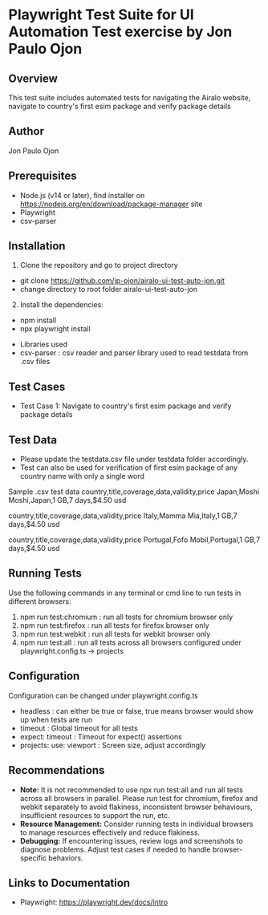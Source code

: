 # Playwright Test Suite for UI Automation Test exercise by Jon Paulo Ojon
## Overview
This test suite includes automated tests for navigating the Airalo website, navigate to country's first esim package and verify package details 

## Author
Jon Paulo Ojon

## Prerequisites
* Node.js (v14 or later), find installer on https://nodejs.org/en/download/package-manager site
* Playwright
* csv-parser

## Installation
1. Clone the repository and go to project directory
- git clone https://github.com/jp-ojon/airalo-ui-test-auto-jon.git
- change directory to root folder airalo-ui-test-auto-jon

2. Install the dependencies:
- npm install 
- npx playwright install
* Libraries used
* csv-parser       : csv reader and parser library used to read testdata from .csv files

## Test Cases
- Test Case 1: Navigate to country's first esim package and verify package details

## Test Data
- Please update the testdata.csv file under testdata folder accordingly. 
- Test can also be used for verification of first esim package of any country name with only a single word

Sample .csv test data
country,title,coverage,data,validity,price
Japan,Moshi Moshi,Japan,1 GB,7 days,$4.50 usd

country,title,coverage,data,validity,price
Italy,Mamma Mia,Italy,1 GB,7 days,$4.50 usd

country,title,coverage,data,validity,price
Portugal,Fofo Mobil,Portugal,1 GB,7 days,$4.50 usd

## Running Tests
Use the following commands in any terminal or cmd line to run tests in different browsers:
1. npm run test:chromium    : run all tests for chromium browser only
2. npm run test:firefox     : run all tests for firefox browser only
3. npm run test:webkit      : run all tests for webkit browser only
4. npm run test:all         : run all tests across all browsers configured under playwright.config.ts -> projects

## Configuration
Configuration can be changed under playwright.config.ts
- headless                  : can either be true or false, true means browser would show up when tests are run
- timeout                   : Global timeout for all tests
- expect: timeout           : Timeout for expect() assertions
- projects: use: viewport   : Screen size, adjust accordingly

## Recommendations
- **Note:** It is not recommended to use npx run test:all and run all tests across all browsers in parallel. Please run test for chromium, firefox and webkit separately to avoid flakiness, inconsistent browser behaviours, insufficient resources to support the run, etc.
- **Resource Management:** Consider running tests in individual browsers to manage resources effectively and reduce flakiness.
- **Debugging:** If encountering issues, review logs and screenshots to diagnose problems. Adjust test cases if needed to handle browser-specific behaviors.

## Links to Documentation
- Playwright: https://playwright.dev/docs/intro